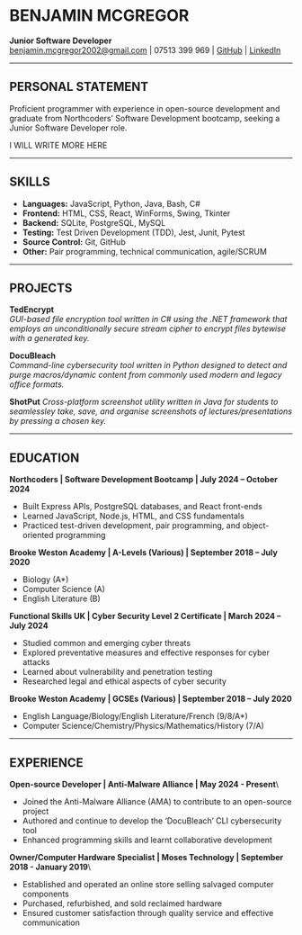 # BENJAMIN MCGREGOR  
**Junior Software Developer**  
[benjamin.mcgregor2002@gmail.com](mailto:benjamin.mcgregor2002@gmail.com) | 07513 399 969 | [GitHub](https://github.com/Patterbear) | [LinkedIn](linkedin.com/in/benjamin-mcgregor-782553224/)

---

## PERSONAL STATEMENT
Proficient programmer with experience in open-source development and graduate from Northcoders’ Software Development bootcamp, seeking a Junior Software Developer role.

I WILL WRITE MORE HERE

---

## SKILLS
- **Languages:** JavaScript, Python, Java, Bash, C#
- **Frontend:** HTML, CSS, React, WinForms, Swing, Tkinter
- **Backend:** SQLite, PostgreSQL, MySQL 
- **Testing:** Test Driven Development (TDD), Jest, Junit, Pytest
- **Source Control:** Git, GitHub
- **Other:** Pair programming, technical communication, agile/SCRUM

---

## PROJECTS
**TedEncrypt**  
*GUI-based file encryption tool written in C# using the .NET framework that employs an unconditionally secure stream cipher to encrypt files bytewise with a generated key.*

**DocuBleach**  
*Command-line cybersecurity tool written in Python designed to detect and purge macros/dynamic content from commonly used modern and legacy office formats.*

**ShotPut**
*Cross-platform screenshot utility written in Java for students to seamlessley take, save, and organise screenshots of lectures/presentations by pressing a chosen key.*

---

## EDUCATION
**Northcoders | Software Development Bootcamp | July 2024 – October 2024**
- Built Express APIs, PostgreSQL databases, and React front-ends
- Learned JavaScript, Node.js, HTML, and CSS fundamentals
- Practiced test-driven development, pair programming, and object-oriented programming

**Brooke Weston Academy | A-Levels (Various) | September 2018 – July 2020**
- Biology (A*)  
- Computer Science (A)  
- English Literature (B)

<div style="page-break-after: always;"></div>

**Functional Skills UK | Cyber Security Level 2 Certificate | March 2024 – July 2024**
- Studied common and emerging cyber threats
- Explored preventative measures and effective responses for cyber attacks
- Learned about vulnerability and penetration testing
- Researched legal and ethical aspects of cyber security

**Brooke Weston Academy | GCSEs (Various) | September 2018 – July 2020**
- English Language/Biology/English Literature/French (9/8/A*)  
- Computer Science/Chemistry/Physics/Mathematics/History (7/A)

---

## EXPERIENCE
**Open-source Developer | Anti-Malware Alliance | May 2024 - Present**\
- Joined the Anti-Malware Alliance (AMA) to contribute to an open-source project
- Authored and continue to develop the ‘DocuBleach’ CLI cybersecurity tool
- Enhanced programming skills and learnt collaborative development

**Owner/Computer Hardware Specialist | Moses Technology | September 2018 - January 2019**\
- Established and operated an online store selling salvaged computer components
- Purchased, refurbished, and sold reclaimed hardware
- Ensured customer satisfaction through quality service and effective communication
